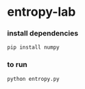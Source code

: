 # entropy-lab


### install dependencies
```
pip install numpy
```

### to run
```
python entropy.py
```